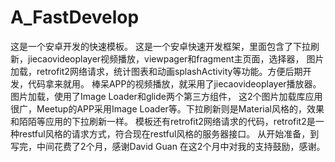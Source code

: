 # A_FastDevelop
这是一个安卓开发的快速模板。
这是一个安卓快速开发框架，里面包含了下拉刷新，jiecaovideoplayer视频播放，viewpager和fragment主页面，选择器，
图片加载，retrofit2网络请求，统计图表和动画splashActivity等功能。方便后期开发，代码拿来就用。
棒呆APP的视频播放，就采用了jiecaovideoplayer播放器。图片加载，使用了Image Loader和glide两个第三方组件，
这2个图片加载库应用很广，Meetup的APP采用Image Loader等。下拉刷新则是Material风格的，效果和陌陌等应用的下拉刷新一样。
模板还有retrofit2网络请求的代码，retrofit2是一种restful风格的请求方式，符合现在restful风格的服务器接口。
从开始准备，到写完，中间花费了2个月，感谢David Guan 在这2个月中对我的支持鼓励，感谢。
